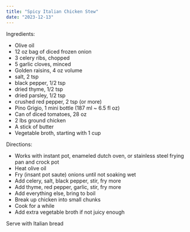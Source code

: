 ```yaml
---
title: "Spicy Italian Chicken Stew"
date: "2023-12-13"
---
```


Ingredients:

 - Olive oil
 - 12 oz bag of diced frozen onion
 - 3 celery ribs, chopped
 - 5 garlic cloves, minced
 - Golden raisins, 4 oz volume
 - salt, 2 tsp
 - black pepper, 1/2 tsp
 - dried thyme, 1/2 tsp
 - dried parsley, 1/2 tsp
 - crushed red pepper, 2 tsp (or more)
 - Pino Grigio, 1 mini bottle (187 ml ~ 6.5 fl oz)
 - Can of diced tomatoes, 28 oz
 - 2 lbs ground chicken
 - A stick of butter
 - Vegetable broth, starting with 1 cup

Directions:

 - Works with instant pot, enameled dutch oven, or stainless steel
   frying pan and crock pot
 - Heat olive oil
 - Fry (insant pot saute) onions until not soaking wet
 - Add celery, salt, black pepper, stir, fry more
 - Add thyme, red pepper, garlic, stir, fry more
 - Add everything else, bring to boil
 - Break up chicken into small chunks
 - Cook for a while
 - Add extra vegetable broth if not juicy enough

Serve with Italian bread
